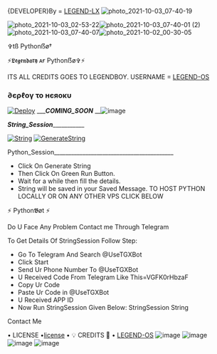 {DEVELOPER}By = [LEGEND-LX](t.me/Legendl_Mr_Hacker)
![photo_2021-10-03_07-40-19](https://user-images.githubusercontent.com/87700009/138109473-9eacaa47-f0cc-4ddc-89f5-1b314eb21437.jpg)

![photo_2021-10-03_02-53-22](https://user-images.githubusercontent.com/87700009/135961108-f7cf58d5-04b8-4a72-9652-a025665ea914.jpg)![photo_2021-10-03_07-40-01 (2)](https://user-images.githubusercontent.com/87700009/135961047-0c69a013-72e8-454b-bc02-119f54366fb6.jpg)![photo_2021-10-03_07-40-07](https://user-images.githubusercontent.com/87700009/135961201-31db4c33-cc39-49c0-8001-53a50621f3f6.jpg)![photo_2021-10-02_00-30-05](https://user-images.githubusercontent.com/87700009/137576332-5c97121c-2757-4555-ac3b-6dbcc8bde1d2.jpg)

✞︎tß Pythonẞø†

⚡𝕷𝖊𝖌𝖊𝖓𝖉𝖆𝖗𝖞 ᴀғ Pythonẞø✞︎⚡

ITS ALL CREDITS GOES TO LEGENDBOY. 
USERNAME = [LEGEND-OS](https://github.com/LEGEND-OS)
<h3> ∂єρℓογ το нєяοκυ </h3>

[![Deploy](https://www.herokucdn.com/deploy/button.svg)](https://heroku.com/deploy?template=https://github.com/LEGEND-LX/PYTHONBOT-V9.0.8)
__________COMING_SOON_______
__![image](https://user-images.githubusercontent.com/87700009/138108919-983b14f0-032e-484e-bc76-8e5de7e9337d.png)

_______________String_Session__________________________

[![String](https://telegra.ph/file/a776d32132d1bddf988de.jpg)](https://replit.com/@LEGEND-LX/PYTHONBOT-4#main.py) 
[![GenerateString](https://img.shields.io/badge/repl.it-generateString-yellowgreen)](https://replit.com/@LEGEND-LX/PYTHONBOT-4#main.py) 

Python_Session__________________________________________
- Click On Generate String
- Then Click On Green Run Button.
- Wait for a while then fill the details.
 - String will be saved in your Saved Message.
TO HOST PYTHON LOCALLY OR ON ANY OTHER VPS CLICK BELOW

⚡ Python𝕭øt ⚡

Do U Face Any Problem Contact me Through Telegram

To Get Details Of StringSession Follow Step:
- Go To Telegram And Search @UseTGXBot
- Click Start
- Send Ur Phone Number To @UseTGXBot
- U Received Code From Telegram Like This=VGFK0rHbzaF
- Copy Ur Code
- Paste Ur Code in @UseTGXBot
- U Received APP ID
- Now Run StringSession Given Below:
StringSession
String

Contact Me

• LICENSE •[license](https://github.com/LEGEND-LX/PYTHONBOT-V9.0.8/blob/master/LICENSE)
• 💡 CREDITS 💞 •
[LEGEND-OS](https://github.com/LEGEND-OS)
![image](https://user-images.githubusercontent.com/87700009/133560871-e318f78b-16e7-4fe5-ad57-f1661b99f576.png)
![image](https://user-images.githubusercontent.com/87700009/133560891-ca9899ed-d95c-4050-b50a-af67790020f5.png)
![image](https://user-images.githubusercontent.com/87700009/133560924-ac05edc1-43b8-4aa3-ab56-36661d5d5b5d.png)
![image](https://user-images.githubusercontent.com/87700009/133560910-6117ba9e-9165-4fd1-8fb2-4d1ecca3c20e.png)

